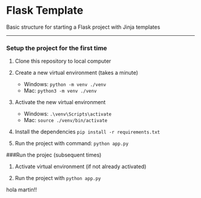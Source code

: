 # Flask Template
Basic structure for starting a Flask project with Jinja templates

---
### Setup the project for the first time

1. Clone this repository to local computer

2. Create a new virtual environment (takes a minute)
    - Windows:  ```python -m venv ./venv```
    - Mac:  ```python3 -m venv ./venv```

3. Activate the new virtual environment
   - Windows:  ```.\venv\Scripts\activate```
   - Mac:  ```source ./venv/bin/activate```

4. Install the dependencies ```pip install -r requirements.txt```

5. Run the project with command: ```python app.py```

###Run the projec (subsequent times)

1. Activate virtual environment (if not already activated)

2. Run the project with ```python app.py```

hola martin!!

